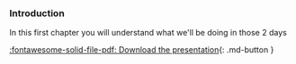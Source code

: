 ### Introduction

In this first chapter you will understand what we'll be doing in those 2 days

[:fontawesome-solid-file-pdf: Download the presentation](../../assets/pdf/Intro_IST22.pdf){: .md-button }

 